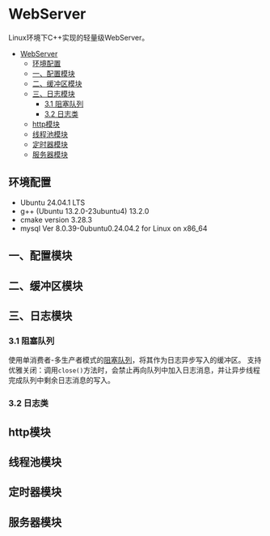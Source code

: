 # WebServer

Linux环境下C++实现的轻量级WebServer。

- [WebServer](#webserver)
  - [环境配置](#环境配置)
  - [一、配置模块](#一配置模块)
  - [二、缓冲区模块](#二缓冲区模块)
  - [三、日志模块](#三日志模块)
    - [3.1 阻塞队列](#31-阻塞队列)
    - [3.2 日志类](#32-日志类)
  - [http模块](#http模块)
  - [线程池模块](#线程池模块)
  - [定时器模块](#定时器模块)
  - [服务器模块](#服务器模块)

## 环境配置

- Ubuntu 24.04.1 LTS
- g++ (Ubuntu 13.2.0-23ubuntu4) 13.2.0
- cmake version 3.28.3
- mysql Ver 8.0.39-0ubuntu0.24.04.2 for Linux on x86_64

## 一、配置模块
## 二、缓冲区模块
## 三、日志模块

### 3.1 阻塞队列
使用单消费者-多生产者模式的[阻塞队列](src/log/block_queue.h)，将其作为日志异步写入的缓冲区。
支持优雅关闭：调用`close()`方法时，会禁止再向队列中加入日志消息，并让异步线程完成队列中剩余日志消息的写入。

### 3.2 日志类




## http模块
## 线程池模块
## 定时器模块
## 服务器模块
